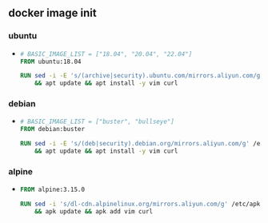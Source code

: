 ## docker image init

### ubuntu
* ```dockerfile
  # BASIC_IMAGE_LIST = ["18.04", "20.04", "22.04"]
  FROM ubuntu:18.04
  
  RUN sed -i -E 's/(archive|security).ubuntu.com/mirrors.aliyun.com/g' /etc/apt/sources.list \
      && apt update && apt install -y vim curl 
  ```

### debian
* ```dockerfile
  # BASIC_IMAGE_LIST = ["buster", "bullseye"]
  FROM debian:buster
  
  RUN sed -i -E 's/(deb|security).debian.org/mirrors.aliyun.com/g' /etc/apt/sources.list \
      && apt update && apt install -y vim curl 
  ```

### alpine
* ```dockerfile
  FROM alpine:3.15.0
  
  RUN sed -i 's/dl-cdn.alpinelinux.org/mirrors.aliyun.com/g' /etc/apk/repositories \
      && apk update && apk add vim curl
  ```
